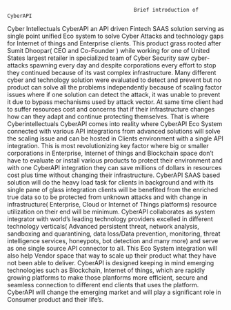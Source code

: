                                              Brief introduction of CyberAPI 
Cyber Intellectuals CyberAPI an API driven Fintech SAAS solution serving as single point unified Eco system to solve Cyber Attacks and technology gaps for Internet of things and Enterprise clients.
This product grass rooted after Sumit Dhoopar( CEO and Co-Founder ) while working for one of United States largest retailer in specialized team of Cyber Security saw cyber-attacks spawning every day and despite corporations every effort to stop they continued because of its vast complex infrastructure. Many different cyber and technology solution were evaluated to detect and prevent but no product can solve all the problems independently because of scaling factor issues where if one solution can detect the attack, it was unable to prevent it due to bypass mechanisms used by attack vector. At same time client had to suffer resources cost and concerns that if their infrastructure changes how can they adapt and continue protecting themselves. That is where Cyberintellectuals CyberAPI comes into reality where CyberAPI Eco System connected with various API integrations from advanced solutions will solve the scaling issue and can be hosted in Clients environment with a single API integration.
This is most revolutionizing key factor where big or smaller corporations in Enterprise, Internet of things and Blockchain space don’t have to evaluate or install various products to protect their environment and with one CyberAPI integration they can save millions of dollars in resources cost plus time without changing their infrastructure. CyberAPI SAAS based solution will do the heavy load task for clients in background and with its single pane of glass integration clients will be benefited from the enriched true data so to be protected from unknown attacks  and with change in infrastructure( Enterprise, Cloud or Internet of Things platforms) resource utilization on their end will be minimum.
CyberAPI collaborates as system integrator with world’s leading technology providers excelled in different technology verticals( Advanced persistent threat, network analysis, sandboxing and quarantining, data loss/Data prevention, monitoring, threat intelligence services, honeypots, bot detection and many more) and serve as one single source API connector to all. This Eco System integration will also help Vendor space that way to scale up their product what they have not been able to deliver.
CyberAPI is designed keeping in mind emerging technologies such as Blockchain, Internet of things, which are rapidly growing platforms to make those planforms more efficient, secure and seamless connection to different end clients that uses the platform.
CyberAPI will change the emerging market and will play a significant role in Consumer product and their life’s.
